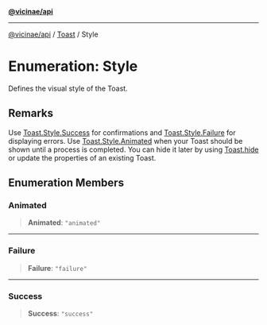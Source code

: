 [**@vicinae/api**](../../../../README.md)

***

[@vicinae/api](../../../../README.md) / [Toast](../README.md) / Style

# Enumeration: Style

Defines the visual style of the Toast.

## Remarks

Use [Toast.Style.Success](#success) for confirmations and [Toast.Style.Failure](#failure) for displaying errors.
Use [Toast.Style.Animated](#animated) when your Toast should be shown until a process is completed.
You can hide it later by using [Toast.hide](../../../../classes/Toast.md#hide) or update the properties of an existing Toast.

## Enumeration Members

### Animated

> **Animated**: `"animated"`

***

### Failure

> **Failure**: `"failure"`

***

### Success

> **Success**: `"success"`

